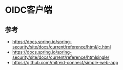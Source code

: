 # OIDC客户端

## 参考
* https://docs.spring.io/spring-security/site/docs/current/reference/html/jc.html
* https://docs.spring.io/spring-security/site/docs/current/reference/htmlsingle/
* https://github.com/mitreid-connect/simple-web-app
